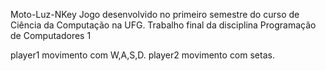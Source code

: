 Moto-Luz-NKey
Jogo desenvolvido no primeiro semestre do curso de Ciência da Computação na UFG.
Trabalho final da disciplina Programação de Computadores 1

player1 movimento com W,A,S,D.
player2 movimento com setas.